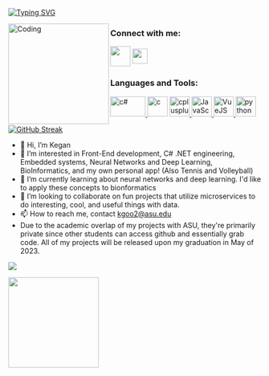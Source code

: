[![Typing SVG](https://readme-typing-svg.herokuapp.com?font=Fira+Code&weight=500&pause=1000&color=0D971F&width=435&lines=Aspiring+Software+Engineer)](https://git.io/typing-svg)

  <img align="left" alt="Coding" width="200" src="https://media.licdn.com/dms/image/C5603AQGL7C0Zj806xw/profile-displayphoto-shrink_200_200/0/1623337309728?e=1676505600&v=beta&t=4NK-RnOGddRzYpWVn9DA8BfPKqN0p-MhHfiopDex7-s">
  
<h3 align="left">Connect with me:</h3>
<p align="left">
<a href="https://www.linkedin.com/in/kegangoo/" target="blank"><img align="center" src="https://img.icons8.com/fluency/512/linkedin-circled.png" alt="" height="40" width="40" /></a>
<a href="https://kegangoo.info/" target="blank"><img align="center" src="https://static-cdn.jtvnw.net/jtv_user_pictures/16cc9673-a1bb-4538-9c32-321408b37847-profile_image-300x300.png" alt="" height="30" width="30" /></a>
</p>

<h3 align="left">Languages and Tools:</h3>
<p align="left"> <a href="https://www.cprogramming.com/" target="_blank"> <a href="https://www.w3schools.com/cs/index.php" target="_blank"> <img src="https://user-images.githubusercontent.com/79952530/206917269-cb61e56c-5d54-4956-85f0-db0d091c9dd5.png" alt="c#" width="70" height="40"/> </a><img src="https://upload.wikimedia.org/wikipedia/commons/thumb/1/18/C_Programming_Language.svg/1200px-C_Programming_Language.svg.png" alt="c" width="40" height="40"/> </a> <a href="https://www.w3schools.com/cpp/default.asp" target="_blank"> <img src="https://user-images.githubusercontent.com/79952530/206917075-bf6dc3f7-e3b1-48c2-b7eb-e5ecb9a2b825.png" alt="cplusplus" width="40" height="40"/> </a> <a href="https://www.javascript.com/" target="_blank"> <img src="https://upload.wikimedia.org/wikipedia/commons/6/6a/JavaScript-logo.png" alt="JavaScript" width="40" height="40"/> <a href="https://vuejs.org/" target="_blank"> <img src="https://upload.wikimedia.org/wikipedia/commons/thumb/9/95/Vue.js_Logo_2.svg/1200px-Vue.js_Logo_2.svg.png" alt="VueJS" width="40" height="40"/> </a></a><a href="https://www.python.org/" target="_blank"> <img src="https://s3.dualstack.us-east-2.amazonaws.com/pythondotorg-assets/media/community/logos/python-logo-only.png" alt="python" width="40" height="40"/> </a></p>

[![GitHub Streak](http://github-readme-streak-stats.herokuapp.com?user=Kgoo2&theme=tokyonight_duo&hide_border=true)](https://git.io/streak-stats)


- 👋 Hi, I’m Kegan
- 👀 I’m interested in Front-End development, C# .NET engineering, Embedded systems, Neural Networks and Deep Learning, BioInformatics, and my own personal app! (Also Tennis and Volleyball)
- 🌱 I’m currently learning about neural networks and deep learning. I'd like to apply these concepts to bionformatics
- 💞️ I’m looking to collaborate on fun projects that utilize microservices to do interesting, cool, and useful things with data.
- 📫 How to reach me, contact kgoo2@asu.edu
- Due to the academic overlap of my projects with ASU, they're primarily private since other students can access github and essentially grab code. All of my projects will be released upon my graduation in May of 2023.

![](https://komarev.com/ghpvc/?username=Kgoo2&color=blueviolet&style=flat)

<img height="180em" src="https://github-readme-stats.vercel.app/api?username=Kgoo2&show_icons=true&hide_border=true&&count_private=true&include_all_commits=true" />

<!---
Kgoo2/Kgoo2 is a ✨ special ✨ repository because its `README.md` (this file) appears on your GitHub profile.
You can click the Preview link to take a look at your changes.
--->

<!--START_SECTION:waka-->
<!--END_SECTION:waka-->
